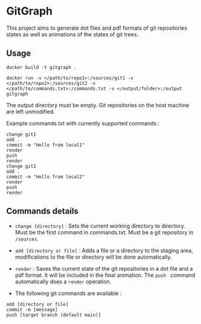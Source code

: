 # GitGraph

This project aims to generate dot files and pdf formats of git repositories states as well as animations of the states of git trees.

## Usage 

`docker build -t gitgraph .`

`docker run -v </path/to/repo1>:/sources/git1 -v </path/to/repo2>:/sources/git2 -v </path/to/commands.txt>:/commands.txt -v </output/folder>:/output gitgraph`

The output directory must be empty. Git repositories on the host machine are left unmodified.

Example commands.txt with currently supported commands :

```
change git1
add .
commit -m "Hello from local1"
render
push
render
change git2
add .
commit -m "Hello from local2"
render
push
render
```

## Commands details

- `change [directory]` : Sets the current working directory to directory. Must be the first command in commands.txt. Must be a git repository in `/sources`.

- `add [directory or file]` : Adds a file or a directory to the staging area, modifications to the file or directory will be done automatically.

- `render` : Saves the current state of the git repositories in a dot file and a pdf format. It will be included in the final animation. The `push `  command automatically does a `render` operation.

- The following git commands are available : 

```
add [directory or file] 
commit -m [message]
push [target branch (default main)]
```
